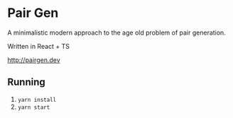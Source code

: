 # Pair Gen

A minimalistic modern approach to the age old problem of pair generation.

Written in React + TS

http://pairgen.dev

## Running

1. `yarn install`
2. `yarn start`
